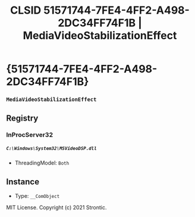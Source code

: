 ﻿---
title: "CLSID 51571744-7FE4-4FF2-A498-2DC34FF74F1B | MediaVideoStabilizationEffect"
excerpt: What is COM-Object CLSID 51571744-7FE4-4FF2-A498-2DC34FF74F1B?
---

# {51571744-7FE4-4FF2-A498-2DC34FF74F1B}

### `MediaVideoStabilizationEffect`

## Registry


### InProcServer32

##### `C:\Windows\System32\MSVideoDSP.dll`
* ThreadingModel: `Both`

## Instance

* Type: `__ComObject`

MIT License. Copyright (c) 2021 Strontic.


